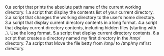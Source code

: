 0.a script that prints the absolute path name of the current working directory.
1.a script that display the contents list of your current directory.
2.a script that changes the working directory to the user’s home directory.
3.a script that display current directory contents in a long format.
4.a script that display current directory contents, including hidden files (starting with .). Use the long format.
5.a script that display current directory contents.
6.a script that creates a directory named my first directory in the /tmp/ directory.
7.a script that Move the file betty from /tmp/ to /tmp/my mfirst directory.
